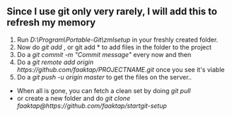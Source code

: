<html>

<h2>Since I use git only very rarely, I will add this to refresh my memory</h2>
<ol>
<li>Run <i>D:\Program\Portable-Git\zmlsetup</i> in your freshly created folder.
<li>Now do <i>git add <filename></i> , or git add *</i> to add files in the folder to the project
<li>Do a <i>git commit -m "Commit message"</i> every now and then
<li>Do a <i>git remote add origin https://github.com/faaktap/PROJECTNAME.git</i> once you see it's viable
<li>Do a <i>git push -u origin master</i> to get the files on the server..
</ol>

<ul>
<li>When all is gone, you can fetch a clean set by doing <i>git pull</i>
<li>or create a new folder and do <i>git clone faaktap@https://github.com/faaktap/startgit-setup</i>
</ul>
